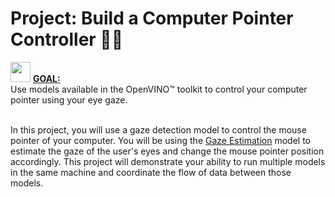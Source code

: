 # Project: Build a Computer Pointer Controller :guardsman:


<img height="32" width="32" src="https://cdn.jsdelivr.net/npm/simple-icons@latest/icons/simpleicons.svg" /> <ins> **GOAL:** </ins></br> Use models available in the OpenVINO™ 
toolkit to control your computer pointer using your eye gaze.</br></br>

In this project, you will use a gaze detection model to control the mouse pointer of your computer. You will be using the 
[Gaze Estimation](https://docs.openvinotoolkit.org/latest/_models_intel_gaze_estimation_adas_0002_description_gaze_estimation_adas_0002.html) model 
to estimate the gaze of the user's eyes and change the mouse pointer position accordingly. This project will demonstrate your ability to run multiple 
models in the same machine and coordinate the flow of data between those models.
